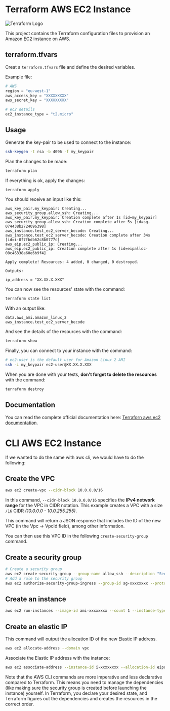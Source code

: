 # Terraform AWS EC2 Instance

![Terraform Logo](https://upload.wikimedia.org/wikipedia/commons/thumb/0/04/Terraform_Logo.svg/1280px-Terraform_Logo.svg.png)

This project contains the Terraform configuration files to provision an Amazon EC2 instance on AWS.


## terraform.tfvars

Creat a `terraform.tfvars` file and define the desired variables.

Example file:

```terraform
# AWS
region = "eu-west-1"
aws_access_key = "XXXXXXXXX"
aws_secret_key = "XXXXXXXXX"

# ec2 details
ec2_instance_type = "t2.micro"
```


## Usage
Generate the key-pair to be used to connect to the instance:

```bash
ssh-keygen -t rsa -b 4096 -f my_keypair
```

Plan the changes to be made:

```bash
terraform plan
```

If everything is ok, apply the changes:

```bash
terraform apply
```

You should receive an input like this:
```
aws_key_pair.my_keypair: Creating...
aws_security_group.allow_ssh: Creating...
aws_key_pair.my_keypair: Creation complete after 1s [id=my_keypair]
aws_security_group.allow_ssh: Creation complete after 5s [id=sg-074438b2724096398]
aws_instance.test_ec2_server_becode: Creating...
aws_instance.test_ec2_server_becode: Creation complete after 34s [id=i-0f7fbdb62c8b0777c]
aws_eip.ec2_public_ip: Creating...
aws_eip.ec2_public_ip: Creation complete after 1s [id=eipalloc-08c46338a60e6b9f4]

Apply complete! Resources: 4 added, 0 changed, 0 destroyed.

Outputs:

ip_address = "XX.XX.X.XXX"
```

You can now see the resources' state with the command:

```bash
terraform state list
```

With an output like:

```
data.aws_ami.amazon_linux_2
aws_instance.test_ec2_server_becode
```

And see the details of the resources with the command:

```bash
terraform show
```

Finally, you can connect to your instance with the command:

```bash
# ec2-user is the default user for Amazon Linux 2 AMI
ssh -i my_keypair ec2-user@XX.XX.X.XXX
```

When you are done with your tests, **don't forget to delete the resources** with the command:

```bash
terraform destroy
```


## Documentation

You can read the complete official documentation here: 
[Terraforn aws ec2 documentation](https://registry.terraform.io/providers/hashicorp/aws/latest/docs/resources/instance).

# CLI AWS EC2 Instance

If we wanted to do the same with aws cli, we would have to do the following:

## Create the VPC
```bash
aws ec2 create-vpc --cidr-block 10.0.0.0/16
```
In this command, `--cidr-block 10.0.0.0/16` specifies the **IPv4 network range** for the VPC in CIDR notation. This example creates a VPC with a size `/16` CIDR *(10.0.0.0 - 10.0.255.255)*.

This command will return a JSON response that includes the ID of the new VPC (in the Vpc -> VpcId field), among other information.

You can then use this VPC ID in the following `create-security-group` command.

## Create a security group

```bash
# Create a security group
aws ec2 create-security-group --group-name allow_ssh --description "Security group for SSH access" --vpc-id vpc-xxxxxxxx
# Add a rule to the security group
aws ec2 authorize-security-group-ingress --group-id sg-xxxxxxxx --protocol tcp --port 22 --cidr 0.0.0.0/0
```


## Create an instance

```bash
aws ec2 run-instances --image-id ami-xxxxxxxx --count 1 --instance-type t2.micro --key-name my_keypair --security-group-ids sg-xxxxxxxx
```

## Create an elastic IP
This command will output the allocation ID of the new Elastic IP address.
```bash
aws ec2 allocate-address --domain vpc
```
Associate the Elastic IP address with the instance:
```bash
aws ec2 associate-address --instance-id i-xxxxxxxx --allocation-id eipalloc-xxxxxxxx
```

Note that the AWS CLI commands are more imperative and less declarative compared to Terraform. This means you need to manage the dependencies (like making sure the security group is created before launching the instance) yourself. In Terraform, you declare your desired state, and Terraform figures out the dependencies and creates the resources in the correct order.